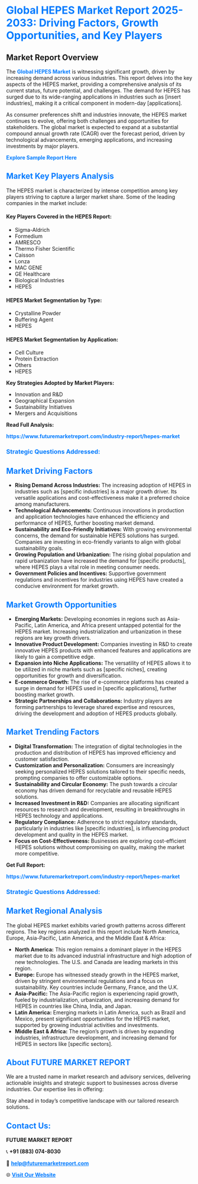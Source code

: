 <h1 style="color: #007BFF;">Global HEPES Market Report 2025-2033: Driving Factors, Growth Opportunities, and Key Players</h1>

<section id="overview">
<h2>Market Report Overview</h2>
<p>The <a href="https://www.futuremarketreport.com/industry-report/hepes-market" style="color: #007BFF; text-decoration: none;"><strong>Global HEPES Market</strong></a> is witnessing significant growth, driven by increasing demand across various industries. This report delves into the key aspects of the HEPES market, providing a comprehensive analysis of its current status, future potential, and challenges. The demand for HEPES has surged due to its wide-ranging applications in industries such as [insert industries], making it a critical component in modern-day [applications].</p>
<p>As consumer preferences shift and industries innovate, the HEPES market continues to evolve, offering both challenges and opportunities for stakeholders. The global market is expected to expand at a substantial compound annual growth rate (CAGR) over the forecast period, driven by technological advancements, emerging applications, and increasing investments by major players.</p>
</section>

<section id="overview">
<p><a href="https://www.futuremarketreport.com/request-sample/reportId=107221" style="color: #007BFF; text-decoration: none;"><strong>Explore Sample Report Here</strong></a></p>
</section>

<section id="key-players">
<h2 style="color: #007BFF;">Market Key Players Analysis</h2>
<p>The HEPES market is characterized by intense competition among key players striving to capture a larger market share. Some of the leading companies in the market include:</p>
<h4>Key Players Covered in the HEPES Report:</h4>
<ul><li>Sigma-Aldrich</li><li>Formedium</li><li>AMRESCO</li><li>Thermo Fisher Scientific</li><li>Caisson</li><li>Lonza</li><li>MAC GENE</li><li>GE Healthcare</li><li>Biological Industries</li><li>HEPES</li></ul>
<h4>HEPES Market Segmentation by Type:</h4>
<ul><li>Crystalline Powder</li><li>Buffering Agent</li><li>HEPES</li></ul>

<h4>HEPES Market Segmentation by Application:</h4>
<ul><li>Cell Culture</li><li>Protein Extraction</li><li>Others</li><li>HEPES</li></ul>
<p><strong>Key Strategies Adopted by Market Players:</strong></p>
<ul>
<li>Innovation and R&D</li>
<li>Geographical Expansion</li>
<li>Sustainability Initiatives</li>
<li>Mergers and Acquisitions</li>
</ul>
</section>

<section>
<p><strong>Read Full Analysis: </strong></p><a href="https://www.futuremarketreport.com/industry-report/hepes-market" style="color: #007BFF; text-decoration: none;"><strong>https://www.futuremarketreport.com/industry-report/hepes-market</strong></a>
<h3 style="color: #007BFF;">Strategic Questions Addressed:</h3>
</section>

<section id="driving-factors">
<h2 style="color: #007BFF;">Market Driving Factors</h2>
<ul>
<li><strong>Rising Demand Across Industries:</strong> The increasing adoption of HEPES in industries such as [specific industries] is a major growth driver. Its versatile applications and cost-effectiveness make it a preferred choice among manufacturers.</li>
<li><strong>Technological Advancements:</strong> Continuous innovations in production and application technologies have enhanced the efficiency and performance of HEPES, further boosting market demand.</li>
<li><strong>Sustainability and Eco-Friendly Initiatives:</strong> With growing environmental concerns, the demand for sustainable HEPES solutions has surged. Companies are investing in eco-friendly variants to align with global sustainability goals.</li>
<li><strong>Growing Population and Urbanization:</strong> The rising global population and rapid urbanization have increased the demand for [specific products], where HEPES plays a vital role in meeting consumer needs.</li>
<li><strong>Government Policies and Incentives:</strong> Supportive government regulations and incentives for industries using HEPES have created a conducive environment for market growth.</li>
</ul>
</section>

<section id="growth-opportunities">
<h2 style="color: #007BFF;">Market Growth Opportunities</h2>
<ul>
<li><strong>Emerging Markets:</strong> Developing economies in regions such as Asia-Pacific, Latin America, and Africa present untapped potential for the HEPES market. Increasing industrialization and urbanization in these regions are key growth drivers.</li>
<li><strong>Innovative Product Development:</strong> Companies investing in R&D to create innovative HEPES products with enhanced features and applications are likely to gain a competitive edge.</li>
<li><strong>Expansion into Niche Applications:</strong> The versatility of HEPES allows it to be utilized in niche markets such as [specific niches], creating opportunities for growth and diversification.</li>
<li><strong>E-commerce Growth:</strong> The rise of e-commerce platforms has created a surge in demand for HEPES used in [specific applications], further boosting market growth.</li>
<li><strong>Strategic Partnerships and Collaborations:</strong> Industry players are forming partnerships to leverage shared expertise and resources, driving the development and adoption of HEPES products globally.</li>
</ul>
</section>

<section id="trending-factors">
<h2 style="color: #007BFF;">Market Trending Factors</h2>
<ul>
<li><strong>Digital Transformation:</strong> The integration of digital technologies in the production and distribution of HEPES has improved efficiency and customer satisfaction.</li>
<li><strong>Customization and Personalization:</strong> Consumers are increasingly seeking personalized HEPES solutions tailored to their specific needs, prompting companies to offer customizable options.</li>
<li><strong>Sustainability and Circular Economy:</strong> The push towards a circular economy has driven demand for recyclable and reusable HEPES solutions.</li>
<li><strong>Increased Investment in R&D:</strong> Companies are allocating significant resources to research and development, resulting in breakthroughs in HEPES technology and applications.</li>
<li><strong>Regulatory Compliance:</strong> Adherence to strict regulatory standards, particularly in industries like [specific industries], is influencing product development and quality in the HEPES market.</li>
<li><strong>Focus on Cost-Effectiveness:</strong> Businesses are exploring cost-efficient HEPES solutions without compromising on quality, making the market more competitive.</li>
</ul>
</section>

<section>
<p><strong>Get Full Report: </strong></p><a href="https://www.futuremarketreport.com/industry-report/hepes-market" style="color: #007BFF; text-decoration: none;"><strong>https://www.futuremarketreport.com/industry-report/hepes-market</strong></a>
<h3 style="color: #007BFF;">Strategic Questions Addressed:</h3>
</section>


<section id="regional-analysis">
<h2 style="color: #007BFF;">Market Regional Analysis</h2>
<p>The global HEPES market exhibits varied growth patterns across different regions. The key regions analyzed in this report include North America, Europe, Asia-Pacific, Latin America, and the Middle East & Africa:</p>
<ul>
<li><strong>North America:</strong> This region remains a dominant player in the HEPES market due to its advanced industrial infrastructure and high adoption of new technologies. The U.S. and Canada are leading markets in this region.</li>
<li><strong>Europe:</strong> Europe has witnessed steady growth in the HEPES market, driven by stringent environmental regulations and a focus on sustainability. Key countries include Germany, France, and the U.K.</li>
<li><strong>Asia-Pacific:</strong> The Asia-Pacific region is experiencing rapid growth, fueled by industrialization, urbanization, and increasing demand for HEPES in countries like China, India, and Japan.</li>
<li><strong>Latin America:</strong> Emerging markets in Latin America, such as Brazil and Mexico, present significant opportunities for the HEPES market, supported by growing industrial activities and investments.</li>
<li><strong>Middle East & Africa:</strong> The region’s growth is driven by expanding industries, infrastructure development, and increasing demand for HEPES in sectors like [specific sectors].</li>
</ul>
</section>

<footer>
<h2 style="color: #007BFF;">About FUTURE MARKET REPORT</h2>
<p>We are a trusted name in market research and advisory services, delivering actionable insights and strategic support to businesses across diverse industries. Our expertise lies in offering:</p>

<p>Stay ahead in today’s competitive landscape with our tailored research solutions.</p>

<h2 style="color: #007BFF;">Contact Us:</h2>
<p><strong>FUTURE MARKET REPORT</strong></p>
<p>📞 <strong>+91 (883) 074-8030</strong></p>
<p>📧 <strong><a href="mailto:help@futuremarketreport.com" style="color: #007BFF;">help@futuremarketreport.com</a></strong></p>
<p>🌐 <strong><a href="https://www.futuremarketreport.com/" style="color: #007BFF;">Visit Our Website</a></strong></p>
</footer>